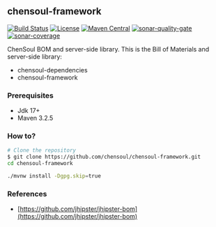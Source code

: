 ## chensoul-framework

[![Build Status](https://github.com/chensoul/chensoul-framework/actions/workflows/maven.yml/badge.svg)](https://github.com/chensoul/chensoul-framework/actions/workflows/maven.yml)
[![License](https://img.shields.io/badge/License-Apache%202.0-blue.svg)](https://opensource.org/licenses/Apache-2.0)
[![Maven Central](https://maven-badges.herokuapp.com/maven-central/com.chensoul/chensoul-framework/badge.svg)](https://maven-badges.herokuapp.com/maven-central/com.chensoul/chensoul-framework)
[![sonar-quality-gate](https://sonarcloud.io/api/project_badges/measure?project=chensoul-framework&metric=alert_status)](https://sonarcloud.io/dashboard?id=chensoul-framework)
[![sonar-coverage](https://sonarcloud.io/api/project_badges/measure?project=chensoul-framework&metric=coverage)](https://sonarcloud.io/dashboard?id=chensoul-framework)

ChenSoul BOM and server-side library. This is the Bill of Materials and server-side library:

- chensoul-dependencies
- chensoul-framework

### Prerequisites

- Jdk 17+
- Maven 3.2.5

### How to?

```bash
# Clone the repository
$ git clone https://github.com/chensoul/chensoul-framework.git
cd chensoul-framework

./mvnw install -Dgpg.skip=true
```

### References

- [https://github.com/jhipster/jhipster-bom](https://github.com/jhipster/jhipster-bom)
